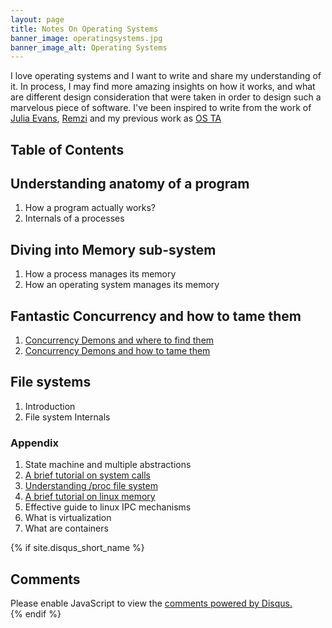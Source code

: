 ```yaml
---
layout: page
title: Notes On Operating Systems
banner_image: operatingsystems.jpg
banner_image_alt: Operating Systems
---
```



I love operating systems and I want to write and share my understanding of it. In process, I may find more amazing insights on how it works, and what are different design consideration that were taken in order to design such a marvelous piece of software. I've been inspired to write from the work of [Julia Evans](https://twitter.com/b0rk), [Remzi](http://pages.cs.wisc.edu/~remzi/OSTEP/) and my previous work as [OS TA](https://researchweb.iiit.ac.in/~ronak.kogta/ICS231) 


## Table of Contents ##


## Understanding anatomy of a program ##
1. How a program actually works? 
2. Internals of a processes


## Diving into Memory sub-system ##
1. How a process manages its memory
2. How an operating system manages its memory

## Fantastic Concurrency and how to tame them ##
1. [Concurrency Demons and where to find them](https://rarchk.github.io/systems/2017/02/08/concurrency-demons-and-where-to-find-them/)
2. [Concurrency Demons and how to tame them](https://rarchk.github.io/systems/2017/02/08/concurrency-demons-and-how-to-tame-them/)  

## File systems ## 
1. Introduction
2. File system Internals  

### Appendix ###
1. State machine and multiple abstractions
2. [A brief tutorial on system calls](https://rarchk.github.io/systems/2017/01/26/a-brief-tutorial-on-system-calls/)
3. [Understanding /proc file system](https://rarchk.github.io/systems/2016/07/07/internals-of-proc-in-linux/)
3. [A brief tutorial on linux memory](https://rarchk.github.io/systems/2017/01/26/a-brief-tutorial-on-linux-memories/)
4. Effective guide to linux IPC mechanisms
5. What is virtualization
6. What are containers


{% if site.disqus_short_name %}
<div class="comments">
  <h2>Comments</h2>
  <div id="disqus_thread"></div>
  <script>
var disqus_config = function () {
  this.page.url = '{{ site.url }}{{ page.url }}'; // Replace PAGE_URL with your page's canonical URL variable
  this.page.identifier = '{{ page.id }}'; // Replace PAGE_IDENTIFIER with your page's unique identifier variable
};
(function() {
  var d = document, s = d.createElement('script');
  s.src = '//{{ site.disqus_short_name }}.disqus.com/embed.js';
  s.setAttribute('data-timestamp', +new Date());
  (d.head || d.body).appendChild(s);
})();
  </script>
  <noscript>Please enable JavaScript to view the <a href="https://disqus.com/?ref_noscript" rel="nofollow">comments powered by Disqus.</a></noscript>
</div>
{% endif %}
    